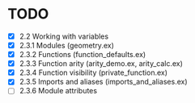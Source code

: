 # TODO
- [x] 2.2 Working with variables
- [x] 2.3.1 Modules (geometry.ex)
- [x] 2.3.2 Functions (function_defaults.ex)
- [x] 2.3.3 Function arity (arity_demo.ex, arity_calc.ex)
- [x] 2.3.4 Function visibility (private_function.ex)
- [x] 2.3.5 Imports and aliases (imports_and_aliases.ex)
- [ ] 2.3.6 Module attributes